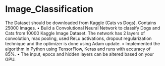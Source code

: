 # Image_Classification
The Dataset should be downloaded from Kaggle (Cats vs Dogs). Contains 25000 Images. 
• Build a Convolutional Neural Network to classify Dogs and Cats from 10000 Kaggle Image Dataset. The network has 2 layers of convolution, max pooling, used ReLu activations, dropout regularization technique and the optimizer is done using Adam update.
• Implemented the algorithm in Python using TensorFlow, Keras and runs with accuracy of 85%.
• The input, epocs and hidden layers can be altered based on your GPU.
